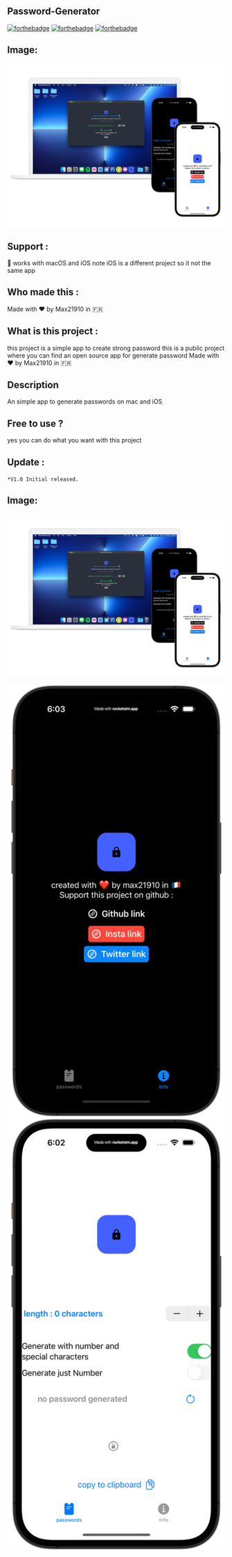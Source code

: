 ## Password-Generator
[![forthebadge](https://forthebadge.com/images/badges/built-with-love.svg)](https://forthebadge.com)
[![forthebadge](https://forthebadge.com/images/badges/made-with-swift.svg)](https://forthebadge.com)
[![forthebadge](https://forthebadge.com/images/badges/built-by-developers.svg)](https://forthebadge.com)
## Image:
![This is an image](https://raw.githubusercontent.com/max21910/PasswordGenerator/main/assets/images/header/header-hero.png)
## Support :
📱 works with macOS and iOS
note iOS is a different project so it not the same app
## Who made this :
Made with ❤️ by Max21910 in 🇫🇷
## What is this project :
this project is a simple app to create strong password 
this is a public project where you can find an open source app for generate password 
Made with ❤️ by Max21910 in 🇫🇷
## Description
An simple app to generate passwords on mac and iOS
## Free to use ?
yes you can do what you want with this project 
## Update :

`*V1.0 Initial released. `
## Image:
![This is an image](https://raw.githubusercontent.com/max21910/PasswordGenerator/main/assets/images/header/header-hero.png)

![This is an image](https://raw.githubusercontent.com/max21910/PasswordGenerator/main/assets/images/header/1.png)
![This is an image](https://raw.githubusercontent.com/max21910/PasswordGenerator/main/assets/images/header/2.png)

